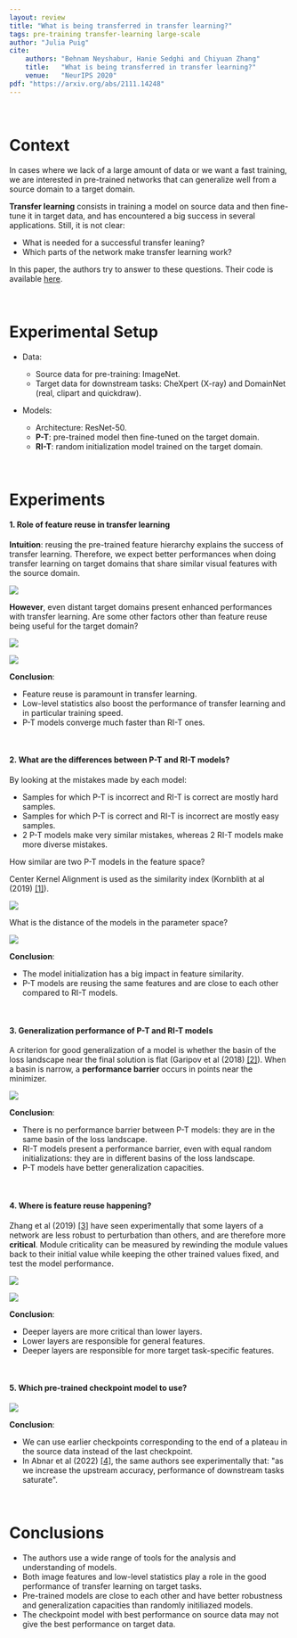 ```yaml
---
layout: review
title: "What is being transferred in transfer learning?"
tags: pre-training transfer-learning large-scale
author: "Julia Puig"
cite:
    authors: "Behnam Neyshabur, Hanie Sedghi and Chiyuan Zhang"
    title:   "What is being transferred in transfer learning?"
    venue:   "NeurIPS 2020"
pdf: "https://arxiv.org/abs/2111.14248"
---
```


<br/>

# Context

In cases where we lack of a large amount of data or we want a fast training, we are interested in pre-trained networks that can generalize well from a source domain to a target domain.

**Transfer learning** consists in training a model on source data and then fine-tune it in target data, and has encountered a big success in several applications. Still, it is not clear:

* What is needed for a successful transfer leaning?
* Which parts of the network make transfer learning work?

In this paper, the authors try to answer to these questions. Their code is available [here](https://github.com/google-research/understanding-transfer-learning).

<br/>

# Experimental Setup
* Data:
	* Source data for pre-training: ImageNet.
	* Target data for downstream tasks: CheXpert (X-ray) and DomainNet (real, clipart and quickdraw).


* Models:
	* Architecture: ResNet-50.
	* **P-T**: pre-trained model then fine-tuned on the target domain.
	* **RI-T**: random initialization model trained on the target domain.

<br/>

# Experiments
#### 1. Role of feature reuse in transfer learning
**Intuition**: reusing the pre-trained feature hierarchy explains the success of transfer learning. Therefore, we expect better performances when doing transfer learning on target domains that share similar visual features with the source domain. 

![](/collections/images/transfer/transfer_learning_fig2.jpg)

**However**, even distant target domains present enhanced performances with transfer learning. Are some other factors other than feature reuse being useful for the target domain?

![](/collections/images/transfer/transfer_learning_fig1.jpg)

![](/collections/images/transfer/transfer_learning_fig3.jpg)

**Conclusion**:

* Feature reuse is paramount in transfer learning.
* Low-level statistics also boost the performance of transfer learning and in particular training speed.
* P-T models converge much faster than RI-T ones.

<br/>

#### 2. What are the differences between P-T and RI-T models?
By looking at the mistakes made by each model:
 
* Samples for which P-T is incorrect and RI-T is correct are mostly hard samples.
* Samples for which P-T is correct and RI-T is incorrect are mostly easy samples.
* 2 P-T models make very similar mistakes, whereas 2 RI-T models make more diverse mistakes.

How similar are two P-T models in the feature space?

Center Kernel Alignment is used as the similarity index (Kornblith at al (2019) [[1]](https://arxiv.org/abs/1905.00414)).

![](/collections/images/transfer/transfer_learning_tab1.jpg)

What is the distance of the models in the parameter space?

![](/collections/images/transfer/transfer_learning_tab2.jpg)

**Conclusion**:

* The model initialization has a big impact in feature similarity.
* P-T models are reusing the same features and are close to each other compared to RI-T models.

<br/>

#### 3. Generalization performance of P-T and RI-T models
A criterion for good generalization of a model is whether the basin of the loss landscape near the final solution is flat (Garipov et al (2018) [[2]](https://arxiv.org/abs/1802.10026)). When a basin is narrow, a **performance barrier** occurs in points near the minimizer. 

![](/collections/images/transfer/transfer_learning_fig4.jpg)

**Conclusion**:

* There is no performance barrier between P-T models: they are in the same basin of the loss landscape.
* RI-T models present a performance barrier, even with equal random initializations: they are in different basins of the loss landscape.
* P-T models have better generalization capacities.

<br/>

#### 4. Where is feature reuse happening?

Zhang et al (2019) [[3]](https://arxiv.org/abs/1902.01996) have seen experimentally that some layers of a network are less robust to perturbation than others, and are therefore more **critical**. Module criticality can be measured by rewinding the module values back to their initial value while keeping the other trained values fixed, and test the model performance.

![](/collections/images/transfer/transfer_learning_fig5.jpg)

![](/collections/images/transfer/transfer_learning_fig6.jpg)

**Conclusion**:

* Deeper layers are more critical than lower layers.
* Lower layers are responsible for general features.
* Deeper layers are responsible for more target task-specific features.

<br/>

#### 5. Which pre-trained checkpoint model to use? 

![](/collections/images/transfer/transfer_learning_fig7.jpg)

**Conclusion**:

* We can use earlier checkpoints corresponding to the end of a plateau in the source data instead of the last checkpoint. 
* In Abnar et al (2022) [[4]](https://arxiv.org/abs/2110.02095), the same authors see experimentally that: "as we increase the upstream accuracy, performance of downstream tasks saturate".

<br/>

# Conclusions
- The authors use a wide range of tools for the analysis and understanding of models.
- Both image features and low-level statistics play a role in the good performance of transfer learning on target tasks.
- Pre-trained models are close to each other and have better robustness and generalization capacities than randomly initiliazed models.
- The checkpoint model with best performance on source data may not give the best performance on target data.























